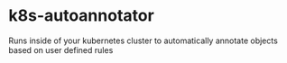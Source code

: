 # k8s-autoannotator
Runs inside of your kubernetes cluster to automatically annotate objects based on user defined rules
